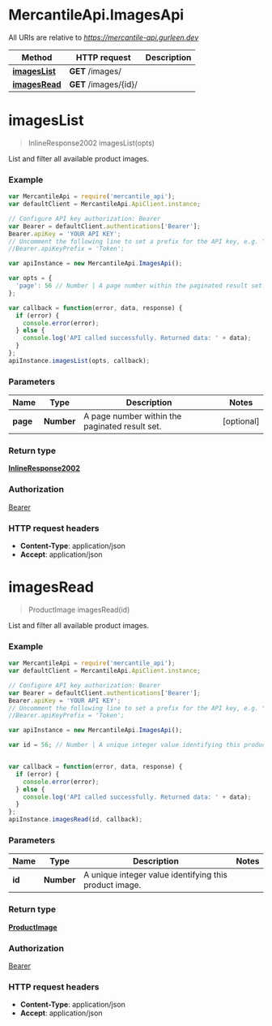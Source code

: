 # MercantileApi.ImagesApi

All URIs are relative to *https://mercantile-api.gurleen.dev*

Method | HTTP request | Description
------------- | ------------- | -------------
[**imagesList**](ImagesApi.md#imagesList) | **GET** /images/ | 
[**imagesRead**](ImagesApi.md#imagesRead) | **GET** /images/{id}/ | 


<a name="imagesList"></a>
# **imagesList**
> InlineResponse2002 imagesList(opts)



List and filter all available product images.

### Example
```javascript
var MercantileApi = require('mercantile_api');
var defaultClient = MercantileApi.ApiClient.instance;

// Configure API key authorization: Bearer
var Bearer = defaultClient.authentications['Bearer'];
Bearer.apiKey = 'YOUR API KEY';
// Uncomment the following line to set a prefix for the API key, e.g. "Token" (defaults to null)
//Bearer.apiKeyPrefix = 'Token';

var apiInstance = new MercantileApi.ImagesApi();

var opts = { 
  'page': 56 // Number | A page number within the paginated result set.
};

var callback = function(error, data, response) {
  if (error) {
    console.error(error);
  } else {
    console.log('API called successfully. Returned data: ' + data);
  }
};
apiInstance.imagesList(opts, callback);
```

### Parameters

Name | Type | Description  | Notes
------------- | ------------- | ------------- | -------------
 **page** | **Number**| A page number within the paginated result set. | [optional] 

### Return type

[**InlineResponse2002**](InlineResponse2002.md)

### Authorization

[Bearer](../README.md#Bearer)

### HTTP request headers

 - **Content-Type**: application/json
 - **Accept**: application/json

<a name="imagesRead"></a>
# **imagesRead**
> ProductImage imagesRead(id)



List and filter all available product images.

### Example
```javascript
var MercantileApi = require('mercantile_api');
var defaultClient = MercantileApi.ApiClient.instance;

// Configure API key authorization: Bearer
var Bearer = defaultClient.authentications['Bearer'];
Bearer.apiKey = 'YOUR API KEY';
// Uncomment the following line to set a prefix for the API key, e.g. "Token" (defaults to null)
//Bearer.apiKeyPrefix = 'Token';

var apiInstance = new MercantileApi.ImagesApi();

var id = 56; // Number | A unique integer value identifying this product image.


var callback = function(error, data, response) {
  if (error) {
    console.error(error);
  } else {
    console.log('API called successfully. Returned data: ' + data);
  }
};
apiInstance.imagesRead(id, callback);
```

### Parameters

Name | Type | Description  | Notes
------------- | ------------- | ------------- | -------------
 **id** | **Number**| A unique integer value identifying this product image. | 

### Return type

[**ProductImage**](ProductImage.md)

### Authorization

[Bearer](../README.md#Bearer)

### HTTP request headers

 - **Content-Type**: application/json
 - **Accept**: application/json

